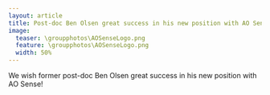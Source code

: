 ```yaml
---
layout: article
title: Post-doc Ben Olsen great success in his new position with AO Sense!
image:
  teaser: \groupphotos\AOSenseLogo.png
  feature: \groupphotos\AOSenseLogo.png
  width: 50%
---
```


We wish former post-doc Ben Olsen great success in his new position with AO Sense!
